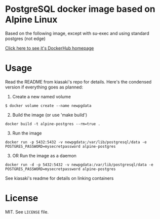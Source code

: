 # PostgreSQL docker image based on Alpine Linux

Based on the following image, except with su-exec and using standard postgres (not edge)

   [Click here to see it's DockerHub homepage](https://hub.docker.com/r/kiasaki/alpine-postgres/)

# Usage

Read the README from kiasaki's repo for details.  Here's the condensed version if everything goes as planned:

1. Create a new named volume
```
$ docker volume create --name newpgdata
```
2. Build the image (or use 'make build')
```
docker build -t alpine-postgres --rm=true .
```
3. Run the image
```
docker run -p 5432:5432 -v newpgdata:/var/lib/postgresql/data -e POSTGRES_PASSWORD=mysecretpassword alpine-postgres
```
3. OR Run the image as a daemon
```
docker run -d -p 5432:5432 -v newpgdata:/var/lib/postgresql/data -e POSTGRES_PASSWORD=mysecretpassword alpine-postgres
```

See kiasaki's readme for details on linking containers

# License

MIT. See `LICENSE` file.
